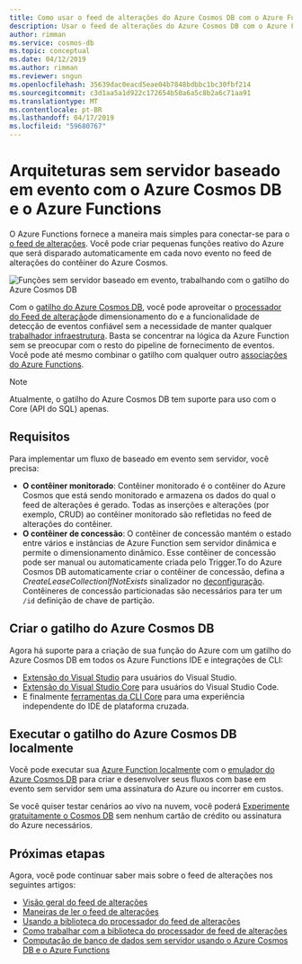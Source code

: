 ```yaml
---
title: Como usar o feed de alterações do Azure Cosmos DB com o Azure Functions
description: Usar o feed de alterações do Azure Cosmos DB com o Azure Functions
author: rimman
ms.service: cosmos-db
ms.topic: conceptual
ms.date: 04/12/2019
ms.author: rimman
ms.reviewer: sngun
ms.openlocfilehash: 35639dac0eacd5eae04b7848bdbbc1bc30fbf214
ms.sourcegitcommit: c3d1aa5a1d922c172654b50a6a5c8b2a6c71aa91
ms.translationtype: MT
ms.contentlocale: pt-BR
ms.lasthandoff: 04/17/2019
ms.locfileid: "59680767"
---
```

# <a name="serverless-event-based-architectures-with-azure-cosmos-db-and-azure-functions"></a>Arquiteturas sem servidor baseado em evento com o Azure Cosmos DB e o Azure Functions

O Azure Functions fornece a maneira mais simples para conectar-se para o [o feed de alterações](). Você pode criar pequenas funções reativo do Azure que será disparado automaticamente em cada novo evento no feed de alterações do contêiner do Azure Cosmos.

![Funções sem servidor baseado em evento, trabalhando com o gatilho do Azure Cosmos DB](./media/change-feed-functions/functions.png)

Com o [gatilho do Azure Cosmos DB](../azure-functions/functions-bindings-cosmosdb-v2.md#trigger), você pode aproveitar o [processador do Feed de alteração](./change-feed-processor.md)de dimensionamento do e a funcionalidade de detecção de eventos confiável sem a necessidade de manter qualquer [trabalhador infraestrutura](./change-feed-processor.md#implementing-the-change-feed-processor-library). Basta se concentrar na lógica da Azure Function sem se preocupar com o resto do pipeline de fornecimento de eventos. Você pode até mesmo combinar o gatilho com qualquer outro [associações do Azure Functions](../azure-functions/functions-triggers-bindings.md#supported-bindings).

> [!NOTE]
> Atualmente, o gatilho do Azure Cosmos DB tem suporte para uso com o Core (API do SQL) apenas.

## <a name="requirements"></a>Requisitos

Para implementar um fluxo de baseado em evento sem servidor, você precisa:

* **O contêiner monitorado**: Contêiner monitorado é o contêiner do Azure Cosmos que está sendo monitorado e armazena os dados do qual o feed de alterações é gerado. Todas as inserções e alterações (por exemplo, CRUD) ao contêiner monitorado são refletidas no feed de alterações do contêiner.
* **O contêiner de concessão**: O contêiner de concessão mantém o estado entre vários e instâncias de Azure Function sem servidor dinâmica e permite o dimensionamento dinâmico. Esse contêiner de concessão pode ser manual ou automaticamente criada pelo Trigger.To do Azure Cosmos DB automaticamente criar o contêiner de concessão, defina a *CreateLeaseCollectionIfNotExists* sinalizador no [deconfiguração](../azure-functions/functions-bindings-cosmosdb-v2.md#trigger---configuration). Contêineres de concessão particionadas são necessários para ter um `/id` definição de chave de partição.

## <a name="create-your-azure-cosmos-db-trigger"></a>Criar o gatilho do Azure Cosmos DB

Agora há suporte para a criação de sua função do Azure com um gatilho do Azure Cosmos DB em todos os Azure Functions IDE e integrações de CLI:

* [Extensão do Visual Studio](../azure-functions/functions-develop-vs.md) para usuários do Visual Studio.
* [Extensão do Visual Studio Core](https://code.visualstudio.com/tutorials/functions-extension/create-function) para usuários do Visual Studio Code.
* E finalmente [ferramentas da CLI Core](../azure-functions/functions-run-local.md#create-func) para uma experiência independente do IDE de plataforma cruzada.

## <a name="run-your-azure-cosmos-db-trigger-locally"></a>Executar o gatilho do Azure Cosmos DB localmente

Você pode executar sua [Azure Function localmente](../azure-functions/functions-develop-local.md) com o [emulador do Azure Cosmos DB](./local-emulator.md) para criar e desenvolver seus fluxos com base em evento sem servidor sem uma assinatura do Azure ou incorrer em custos.

Se você quiser testar cenários ao vivo na nuvem, você poderá [Experimente gratuitamente o Cosmos DB](https://azure.microsoft.com/try/cosmosdb/) sem nenhum cartão de crédito ou assinatura do Azure necessários.

## <a name="next-steps"></a>Próximas etapas

Agora, você pode continuar saber mais sobre o feed de alterações nos seguintes artigos:

* [Visão geral do feed de alterações](change-feed.md)
* [Maneiras de ler o feed de alterações](read-change-feed.md)
* [Usando a biblioteca do processador do feed de alterações](change-feed-processor.md)
* [Como trabalhar com a biblioteca do processador de feed de alterações](change-feed-processor.md)
* [Computação de banco de dados sem servidor usando o Azure Cosmos DB e o Azure Functions](serverless-computing-database.md)
